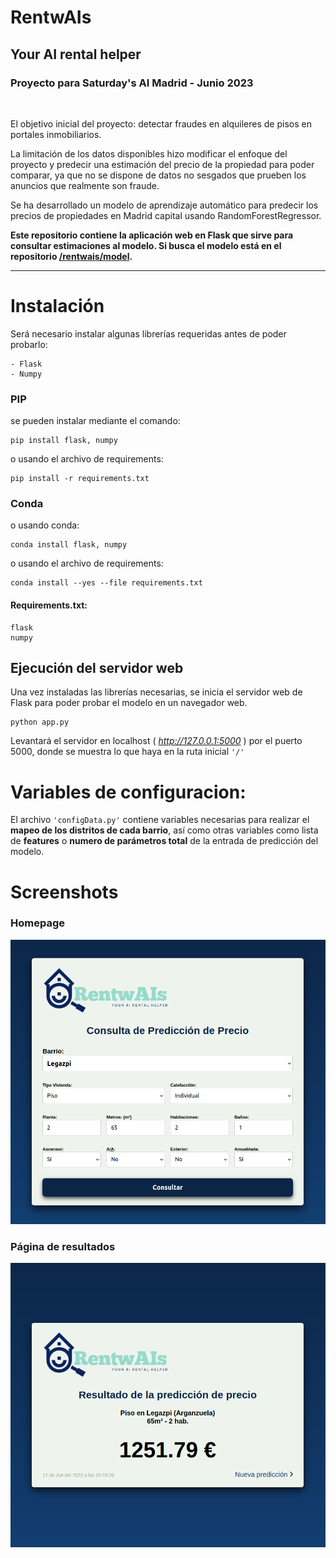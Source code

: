 # RentwAIs

## Your AI rental helper



### Proyecto para Saturday's AI Madrid - Junio 2023


<br>


El objetivo inicial del proyecto: detectar fraudes en alquileres de pisos en portales inmobiliarios.

La limitación de los datos disponibles hizo modificar el enfoque del proyecto y predecir una estimación del precio de la propiedad para poder comparar, ya que no se dispone de datos no sesgados que prueben los anuncios que realmente son fraude.

Se ha desarrollado un modelo de aprendizaje automático para predecir los precios de propiedades en Madrid capital usando RandomForestRegressor.

__Este repositorio contiene la aplicación web en Flask que sirve para consultar estimaciones al modelo. Si busca el modelo está en el repositorio [/rentwais/model](https://github.com/rentwais/model).__

---

# Instalación

Será necesario instalar algunas librerías requeridas antes de poder probarlo:

    - Flask
    - Numpy


### PIP
se pueden instalar mediante el comando:

    pip install flask, numpy

o usando el archivo de requirements:

    pip install -r requirements.txt

### Conda
o usando conda:

    conda install flask, numpy


o usando el archivo de requirements:

    conda install --yes --file requirements.txt


#### Requirements.txt:
    flask
    numpy



## Ejecución del servidor web

Una vez instaladas las librerías necesarias, se inicia el servidor web de Flask para poder probar el modelo en un navegador web.

    python app.py

Levantará el servidor en localhost ( *http://127.0.0.1:5000* ) por el puerto 5000, donde se muestra lo que haya en la ruta inicial <code>'/'</code> 


# Variables de configuracion:

El archivo <code>'configData.py'</code> contiene variables necesarias para realizar el **mapeo de los distritos de cada barrio**, así como otras variables como lista de **features** o **numero de parámetros total** de la entrada de predicción del modelo.


# Screenshots


### Homepage 
<img src="rentwais_home.png" alt="Homepage de RentwAIS" title="Consulta predicción de precio">

### Página de resultados 
<img src="rentwais_result.png" alt="Pagina de resultados de RentwAIS" title="Pagina de resultados de predicción de precio">
